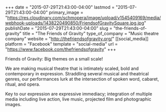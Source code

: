 +++
date = "2015-07-29T21:43:00-04:00"
lastmod = "2015-07-29T21:43:00-04:00"
primary_image = "https://res.cloudinary.com/schmopera/image/upload/v1545409169/media/webhook-uploads/1438220490850/FriendsofGravitySquare.jpg.jpg"
publishDate = "2015-07-29T21:43:00-04:00"
slug = "the-friends-of-gravity"
title = "The Friends of Gravity"
type_of_company = "Music theatre company"
website = "http://thefriendsofgravity.org/"
[[social_media]]
platform = "Facebook"
template = "social-media"
url = "https://www.facebook.com/thefriendsofgravity"
+++

Friends of Gravity: Big themes on a small scale!

We are making musical theatre that is intimately scaled, bold and contemporary in expression. Straddling several musical and theatrical genres, our performances lurk at the intersection of spoken word, cabaret, ritual, and opera.

Key to our expression are expressive immediacy; integration of multiple media including live action, live music, projected film and photographic images.
